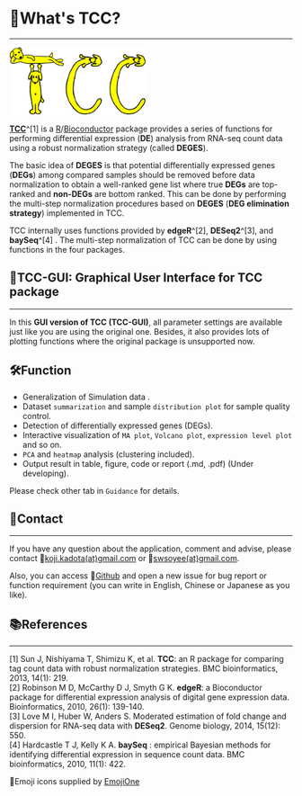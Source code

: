 # 🤔What's TCC?  

---
![TCC LOGO](../www/tccLogo.png)

**[TCC](http://bioconductor.org/packages/TCC/)**^[1] is a [R](https://www.r-project.org/)/[Bioconductor](https://www.bioconductor.org/) package provides a series of functions for performing differential expression  (**DE**)  analysis from RNA-seq count data using a robust normalization strategy (called **DEGES**).  

The basic idea of **DEGES** is that potential differentially expressed genes (**DEGs**) among compared samples should be removed before data normalization to obtain a well-ranked gene list where true **DEGs** are top-ranked and **non-DEGs** are bottom ranked. This can be done by performing the multi-step normalization procedures based on **DEGES** (**DEG elimination strategy**) implemented in TCC.  

TCC internally uses functions provided by **edgeR**^[2], **DESeq2**^[3], and **baySeq**^[4] . The multi-step normalization of TCC can be done by using functions in the four packages.  

## 🔬TCC-GUI: Graphical User Interface for TCC package

---
In this **GUI version of TCC (TCC-GUI)**, all parameter settings are available just like you are using the original one. Besides, it also provides lots of plotting functions where the original package is unsupported now.  

## 🛠Function

- Generalization of Simulation data .
- Dataset `summarization` and sample `distribution plot` for sample quality control.
- Detection of differentially expressed genes (DEGs).
- Interactive visualization of `MA plot`, `Volcano plot`, `expression level plot` and so on.
- `PCA` and `heatmap` analysis (clustering included).
- Output result in table, figure, code or report (.md, .pdf) (Under developing).

Please check other tab in `Guidance` for details.  

## 📧Contact

---

If you have any question about the application, comment and advise, please contact 📧[koji.kadota(at)gmail.com](mailto:koji.kadota@gmail.com) or 📧[swsoyee(at)gmail.com](mailto:swsoyee@gmail.com).  

Also, you can access 🔗[Github](https://github.com/swsoyee/TCC-GUI/issues) and open a new issue for bug report or function requirement (you can write in English, Chinese or Japanese as you like).  

## 📚References

---

[1] Sun J, Nishiyama T, Shimizu K, et al. **TCC**: an R package for comparing tag count data with robust normalization strategies. BMC bioinformatics, 2013, 14(1): 219.  
[2] Robinson M D, McCarthy D J, Smyth G K. **edgeR**: a Bioconductor package for differential expression analysis of digital gene expression data. Bioinformatics, 2010, 26(1): 139-140.  
[3] Love M I, Huber W, Anders S. Moderated estimation of fold change and dispersion for RNA-seq data with **DESeq2**. Genome biology, 2014, 15(12): 550.  
[4] Hardcastle T J, Kelly K A. **baySeq** : empirical Bayesian methods for identifying differential expression in sequence count data. BMC bioinformatics, 2010, 11(1): 422.  

🔗Emoji icons supplied by [EmojiOne](https://www.emojione.com/)  
